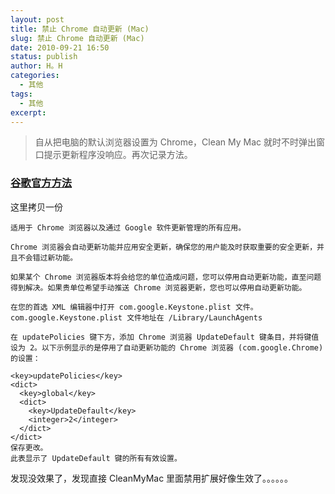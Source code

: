 ```yaml
---
layout: post
title: 禁止 Chrome 自动更新 (Mac)
slug: 禁止 Chrome 自动更新 (Mac)
date: 2010-09-21 16:50
status: publish
author: H。H
categories: 
  - 其他
tags:
  - 其他
excerpt: 
---
```


> 自从把电脑的默认浏览器设置为 Chrome，Clean My Mac 就时不时弹出窗口提示更新程序没响应。再次记录方法。

### [谷歌官方方法](https://support.google.com/chrome/a/answer/7591084?hl=zh-Hans)

这里拷贝一份

```
适用于 Chrome 浏览器以及通过 Google 软件更新管理的所有应用。

Chrome 浏览器会自动更新功能并应用安全更新，确保您的用户能及时获取重要的安全更新，并且不会错过新功能。

如果某个 Chrome 浏览器版本将会给您的单位造成问题，您可以停用自动更新功能，直至问题得到解决。如果贵单位希望手动推送 Chrome 浏览器更新，您也可以停用自动更新功能。

在您的首选 XML 编辑器中打开 com.google.Keystone.plist 文件。
com.google.Keystone.plist 文件地址在 /Library/LaunchAgents

在 updatePolicies 键下方，添加 Chrome 浏览器 UpdateDefault 键条目，并将键值设为 2。以下示例显示的是停用了自动更新功能的 Chrome 浏览器 (com.google.Chrome) 的设置：

<key>updatePolicies</key>
<dict>
  <key>global</key>
  <dict>
    <key>UpdateDefault</key>
    <integer>2</integer>
  </dict>
</dict>
保存更改。
此表显示了 UpdateDefault 键的所有有效设置。
```

发现没效果了，发现直接 CleanMyMac 里面禁用扩展好像生效了。。。。。。

